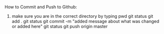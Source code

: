 How to Commit and Push to Github:
1) make sure you are in the correct directory by typing pwd
git status
git add .
git status
git commit -m "added message about what was changed or added here"
git status
git push origin master